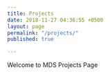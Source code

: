 ```yaml
---
title: Projects
date: 2018-11-27 04:36:55 +0500
layout: page
permalink: "/projects/"
published: true

---
```

Welcome to MDS Projects Page